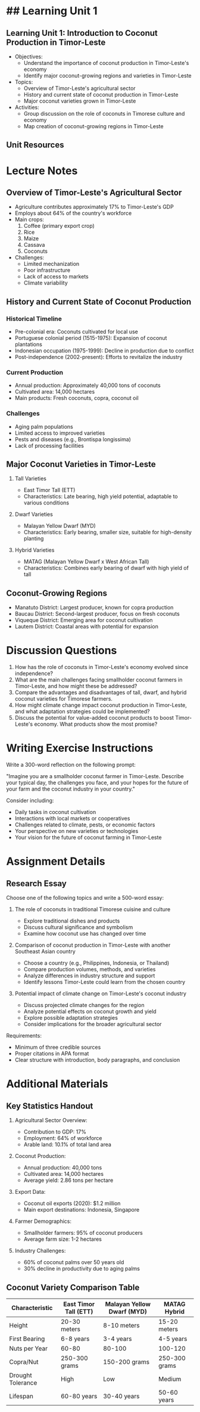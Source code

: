 # ## Learning Unit 1

## Learning Unit 1: Introduction to Coconut Production in Timor-Leste
- Objectives:
  * Understand the importance of coconut production in Timor-Leste's economy
  * Identify major coconut-growing regions and varieties in Timor-Leste
- Topics:
  * Overview of Timor-Leste's agricultural sector
  * History and current state of coconut production in Timor-Leste
  * Major coconut varieties grown in Timor-Leste
- Activities:
  * Group discussion on the role of coconuts in Timorese culture and economy
  * Map creation of coconut-growing regions in Timor-Leste

## Unit Resources

# Lecture Notes

## Overview of Timor-Leste's Agricultural Sector

- Agriculture contributes approximately 17% to Timor-Leste's GDP
- Employs about 64% of the country's workforce
- Main crops:
  1. Coffee (primary export crop)
  2. Rice
  3. Maize
  4. Cassava
  5. Coconuts
- Challenges:
  - Limited mechanization
  - Poor infrastructure
  - Lack of access to markets
  - Climate variability

## History and Current State of Coconut Production

### Historical Timeline
- Pre-colonial era: Coconuts cultivated for local use
- Portuguese colonial period (1515-1975): Expansion of coconut plantations
- Indonesian occupation (1975-1999): Decline in production due to conflict
- Post-independence (2002-present): Efforts to revitalize the industry

### Current Production
- Annual production: Approximately 40,000 tons of coconuts
- Cultivated area: 14,000 hectares
- Main products: Fresh coconuts, copra, coconut oil

### Challenges
- Aging palm populations
- Limited access to improved varieties
- Pests and diseases (e.g., Brontispa longissima)
- Lack of processing facilities

## Major Coconut Varieties in Timor-Leste

1. Tall Varieties
   - East Timor Tall (ETT)
   - Characteristics: Late bearing, high yield potential, adaptable to various conditions

2. Dwarf Varieties
   - Malayan Yellow Dwarf (MYD)
   - Characteristics: Early bearing, smaller size, suitable for high-density planting

3. Hybrid Varieties
   - MATAG (Malayan Yellow Dwarf x West African Tall)
   - Characteristics: Combines early bearing of dwarf with high yield of tall

## Coconut-Growing Regions

- Manatuto District: Largest producer, known for copra production
- Baucau District: Second-largest producer, focus on fresh coconuts
- Viqueque District: Emerging area for coconut cultivation
- Lautem District: Coastal areas with potential for expansion

# Discussion Questions

1. How has the role of coconuts in Timor-Leste's economy evolved since independence?
2. What are the main challenges facing smallholder coconut farmers in Timor-Leste, and how might these be addressed?
3. Compare the advantages and disadvantages of tall, dwarf, and hybrid coconut varieties for Timorese farmers.
4. How might climate change impact coconut production in Timor-Leste, and what adaptation strategies could be implemented?
5. Discuss the potential for value-added coconut products to boost Timor-Leste's economy. What products show the most promise?

# Writing Exercise Instructions

Write a 300-word reflection on the following prompt:

"Imagine you are a smallholder coconut farmer in Timor-Leste. Describe your typical day, the challenges you face, and your hopes for the future of your farm and the coconut industry in your country."

Consider including:
- Daily tasks in coconut cultivation
- Interactions with local markets or cooperatives
- Challenges related to climate, pests, or economic factors
- Your perspective on new varieties or technologies
- Your vision for the future of coconut farming in Timor-Leste

# Assignment Details

## Research Essay

Choose one of the following topics and write a 500-word essay:

1. The role of coconuts in traditional Timorese cuisine and culture
   - Explore traditional dishes and products
   - Discuss cultural significance and symbolism
   - Examine how coconut use has changed over time

2. Comparison of coconut production in Timor-Leste with another Southeast Asian country
   - Choose a country (e.g., Philippines, Indonesia, or Thailand)
   - Compare production volumes, methods, and varieties
   - Analyze differences in industry structure and support
   - Identify lessons Timor-Leste could learn from the chosen country

3. Potential impact of climate change on Timor-Leste's coconut industry
   - Discuss projected climate changes for the region
   - Analyze potential effects on coconut growth and yield
   - Explore possible adaptation strategies
   - Consider implications for the broader agricultural sector

Requirements:
- Minimum of three credible sources
- Proper citations in APA format
- Clear structure with introduction, body paragraphs, and conclusion

# Additional Materials

## Key Statistics Handout

1. Agricultural Sector Overview:
   - Contribution to GDP: 17%
   - Employment: 64% of workforce
   - Arable land: 10.1% of total land area

2. Coconut Production:
   - Annual production: 40,000 tons
   - Cultivated area: 14,000 hectares
   - Average yield: 2.86 tons per hectare

3. Export Data:
   - Coconut oil exports (2020): $1.2 million
   - Main export destinations: Indonesia, Singapore

4. Farmer Demographics:
   - Smallholder farmers: 95% of coconut producers
   - Average farm size: 1-2 hectares

5. Industry Challenges:
   - 60% of coconut palms over 50 years old
   - 30% decline in productivity due to aging palms

## Coconut Variety Comparison Table

| Characteristic | East Timor Tall (ETT) | Malayan Yellow Dwarf (MYD) | MATAG Hybrid |
|----------------|----------------------|----------------------------|--------------|
| Height         | 20-30 meters         | 8-10 meters                | 15-20 meters |
| First Bearing  | 6-8 years            | 3-4 years                  | 4-5 years    |
| Nuts per Year  | 60-80                | 80-100                     | 100-120      |
| Copra/Nut      | 250-300 grams        | 150-200 grams              | 250-300 grams |
| Drought Tolerance | High              | Low                        | Medium       |
| Lifespan       | 60-80 years          | 30-40 years                | 50-60 years  |